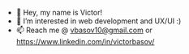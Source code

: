 - 👋 Hey, my name is Victor!
- 👀 I’m interested in web development and UX/UI :)
- 📫 Reach me @ vbasov10@gmail.com or https://www.linkedin.com/in/victorbasov/

<!---
victor-basov/victor-basov is a ✨ special ✨ repository because its `README.md` (this file) appears on your GitHub profile.
You can click the Preview link to take a look at your changes.
--->
